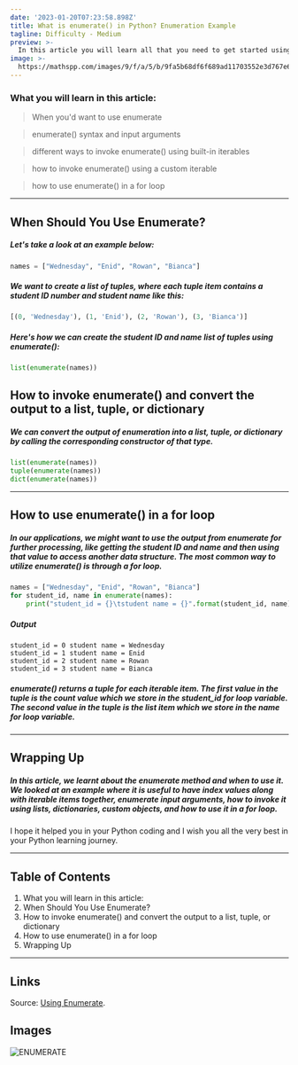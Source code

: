 ```yaml
---
date: '2023-01-20T07:23:58.898Z'
title: What is enumerate() in Python? Enumeration Example
tagline: Difficulty - Medium
preview: >-
  In this article you will learn all that you need to get started using enumerate() in python  
image: >-
  https://mathspp.com/images/9/f/a/5/b/9fa5b68df6f689ad11703552e3d767e69f1763f3-thumbnail.png
---
```



### What you will learn in this article: 

> When you'd want to use enumerate

> enumerate() syntax and input arguments

> different ways to invoke enumerate() using built-in iterables

> how to invoke enumerate() using a custom iterable

> how to use enumerate() in a for loop



--- 

## When Should You Use Enumerate?
##### Let's take a look at an example below:

```python
names = ["Wednesday", "Enid", "Rowan", "Bianca"]

```

##### We want to create a list of tuples, where each tuple item contains a student ID number and student name like this:

```python
[(0, 'Wednesday'), (1, 'Enid'), (2, 'Rowan'), (3, 'Bianca')]

```

##### Here's how we can create the student ID and name list of tuples using enumerate():


```python
list(enumerate(names))

```


## How to invoke enumerate() and convert the output to a list, tuple, or dictionary
##### We can convert the output of enumeration into a list, tuple, or dictionary by calling the corresponding constructor of that type.

```python
list(enumerate(names))
tuple(enumerate(names))
dict(enumerate(names))
```

--- 


## How to use enumerate() in a for loop
##### In our applications, we might want to use the output from enumerate for further processing, like getting the student ID and name and then using that value to access another data structure. The most common way to utilize enumerate() is through a for loop.

```python
names = ["Wednesday", "Enid", "Rowan", "Bianca"]
for student_id, name in enumerate(names):
    print("student_id = {}\tstudent name = {}".format(student_id, name))
```
##### Output 
``` terminal
student_id = 0 student name = Wednesday
student_id = 1 student name = Enid
student_id = 2 student name = Rowan
student_id = 3 student name = Bianca
```

##### enumerate() returns a tuple for each iterable item. The first value in the tuple is the count value which we store in the student_id for loop variable. The second value in the tuple is the list item which we store in the name for loop variable.

___

## Wrapping Up

##### In this article, we learnt about the enumerate method and when to use it. We looked at an example where it is useful to have index values along with iterable items together, enumerate input arguments, how to invoke it using lists, dictionaries, custom objects, and how to use it in a for loop.

I hope it helped you in your Python coding and I wish you all the very best in your Python learning journey.

___ 

## Table of Contents

1. What you will learn in this article: 
2. When Should You Use Enumerate?
3. How to invoke enumerate() and convert the output to a list, tuple, or dictionary
4. How to use enumerate() in a for loop
5. Wrapping Up

---

## Links

Source: [Using Enumerate](https://www.freecodecamp.org/news/what-is-enumerate-in-python/).

## Images

![ENUMERATE](https://mathspp.com/images/9/f/a/5/b/9fa5b68df6f689ad11703552e3d767e69f1763f3-thumbnail.png)
